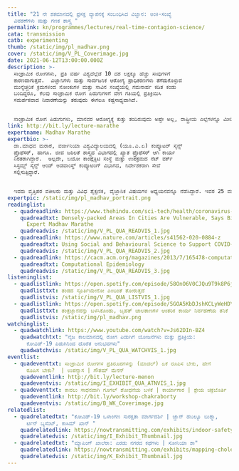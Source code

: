 ```yaml
---
title: "21 ನೇ ಶತಮಾನದಲ್ಲಿ ಪ್ರಸಕ್ತ ವ್ಯಾಪನಕ್ಕೆ ಸಂಬಂಧಿಸಿದ ವಿಜ್ಞಾನ: ಅಂಕಿ-ಸಂಖ್ಯೆ
  ವಿವರಣೆಗಳು ಮತ್ತು ಗಣಕ ಶಾಸ್ತ್ರ "
permalink: kn/programmes/lectures/real-time-contagion-science/
cata: transmission
catb: experimenting
thumb: /static/img/pl_madhav.png
cover: /static/img/V_PL_Coverimage.jpg
date: 2021-06-12T13:00:00.000Z
description: >-
  ಸಾಂಕ್ರಾಮಿಕ ರೋಗಗಳು, ಪ್ರತಿ ವರ್ಷ ವಿಶ್ವದೆಲ್ಲೆಡೆ 10 ದಶ ಲಕ್ಷಕ್ಕೂ ಹೆಚ್ಚು ಸಾವುಗಳಿಗೆ
  ಕಾರಣವಾಗುತ್ತವೆ.  ವಿಜ್ಞಾನಿಗಳು ಮತ್ತು ಸಾರ್ವಜನಿಕ ಆರೋಗ್ಯ ಪ್ರಾಧಿಕರಣಗಳು ತೆಗೆದುಕೊಳ್ಳುವ
  ಮುನ್ನೆಚ್ಚರಿಕೆ ಕ್ರಮಗಳಿಂದ ಸೋಂಕುಗಳ ಮತ್ತು ಸಾವಿನ ಸಂಖ್ಯೆಯಲ್ಲಿ ಗಮನಾರ್ಹ ಕಡಿತ ಕಂಡು
  ಬಂದಿದ್ದರೂ, ಕೆಲವು ಸಾಂಕ್ರಾಮಿಕ ರೋಗ ಪಿಡುಗುಗಳಿಗೆ ವೇಗ ಗತಿಯಲ್ಲಿ ಪ್ರತಿಕ್ರಿಯಿಸಿ
  ಸಮರ್ಪಕವಾದ ನಿವಾರಣೆಯನ್ನು ತರುವುದು ಈಗಲೂ ಕಷ್ಟಸಾಧ್ಯವಾಗಿದೆ. 


  ಸಾಂಕ್ರಾಮಿಕ ರೋಗ ಪಿಡುಗುಗಳು, ಮಾನವರ ಆರೋಗ್ಯಕ್ಕೆ ಕುತ್ತು ತಂದಿರುವುದು ಅಷ್ಟೇ ಅಲ್ಲ, ರಾಷ್ಟ್ರೀಯ ಎಲ್ಲೆಗಳನ್ನೂ ಮೀರಿದ ಹಲವು ಬಗೆಯ ಸಮಸ್ಯೆಗಳ ಆಗರವನ್ನೇ ಒಡ್ಡಿರುವುದಾಗಿ ಡಾ.ಮಾಧವ ಮರಾಠೆ  ಮತ್ತು ಅವರ ತಂಡದವರು ಈ ಭಾಷಣದ ಮೂಲಕ ವಿವರಿಸಲಿದ್ದಾರೆ.  ಸಾಂಖ್ಯಾ ಶಾಸ್ತ್ರ, ಜೀವ ಶಾಸ್ತ್ರ ವಿಜ್ಞಾನ ಹಾಗೂ ವಿಭಿನ್ನ ಮೂಲಗಳ ಮುಖೇಣ ಸಂಗ್ರಹಿಸಿದ ರೋಗ ಸಂಬಂಧಿತ ಅಂಕಿ ಅಂಶಗಳ ಸಮಗ್ರ ಅಧ್ಯಯನವನ್ನು ಬಳಸಿಕೊಂಡು ಹೊಸ ತಂತ್ರಜ್ಞಾನ ಮತ್ತು ಪದ್ಧತಿಗಳನ್ನು ರೂಪಿಸಿ ಸಾಂಕ್ರಾಮಿಕ ರೋಗಗಳ ಜಾಗತಿಕ ಹೊರೆಯನ್ನು ಕಡಿತಗೊಳಿಸ ಬಹುದು ಎಂಬುದರ ಬಗ್ಗೆ ಚರ್ಚಿಸಲಿದ್ದಾರೆ.
link: http://bit.ly/lecture-marathe
expertname: Madhav Marathe
expertbio: >-
  ಡಾ.ಮಾಧವ ಮರಾಠೆ, ವರ್ಜೀನಿಯಾ ವಿಶ್ವವಿದ್ಯಾಲಯ‌ದಲ್ಲಿ (ಯೂ.ವಿ.ಏ) ಕಂಪ್ಯೂಟರ್‌ ಸೈನ್ಸ್‌
  ಪ್ರೊಫೆಸರ್‌, ಹಾಗೂ. ಜೀವ ಜಠಿಲತೆ ಶಾಸ್ತ್ರದ ವಿಭಾಗದಲ್ಲಿ ಖ್ಯಾತ ಪ್ರೊಫೆಸರ್‌ ಆಗಿ ಕಾರ್ಯ
  ನಿರತರಾಗಿದ್ದಾರೆ.  ಅಲ್ಲದೇ, ಬಯೋ ಕಾಂಪ್ಲೆಕ್ಸಿಟಿ ಸಂಸ್ಥೆ ಮತ್ತು ಉಪಕ್ರಮದ ನೆಟ್‌ ವರ್ಕ್‌
  ಸಿಸ್ಟಮ್ಸ್‌ ಸೈನ್ಸ್‌ ಆಂಡ್‌ ಅಡವಾಂಸ್ಡ್‌ ಕಂಪ್ಯೂಟಿಂಗ್‌ ವಿಭಾಗದ, ನಿರ್ದೇಶಕರಾಗಿ ಸೇವೆ
  ಸಲ್ಲಿಸುತ್ತಿದ್ದಾರೆ.   


  ಇವರು ವೃತ್ತಿಪರ ವಕೀಲರು ಮತ್ತು ವಿವಿಧ ಶೈಕ್ಷಣಿಕ, ವೈಜ್ಞಾನಿಕ ವಿಷಯಗಳ ಅಧ್ಯಯನವನ್ನೂ ನೆಡೆಸಿದ್ದಾರೆ. ಇವರ 25 ವರ್ಷಗಳ ವೃತ್ತಿ ಜೀವನದಲ್ಲಿ, ಹಲವು ಅಂತರ ಶೈಕ್ಷಣಿಕ ತಂಡಗಳ ಹಾಗೂ ಪರಿಯೋಜನೆಗಳ ಮುಂದಾಳತ್ವ ವಹಿಸಿದ್ದಾರೆ.  ಅಂತರ್ಜಾಲ ಮತ್ತು ಡಾಟಾ ವಿಜ್ಞಾನ, ಸಾಂಖ್ಯಕೀಯ ರೋಗ ಶಾಸ್ತ್ರ, ಕೃತಕ ಬುದ್ಧಿಶಕ್ತಿ, ಮೂಲ ಸಂಗಣಕ, ಅತಿ-ವೇಗ ಸೂಕ್ಷ್ಮ ಸಂಗಣನೆ ಇತ್ಯಾದಿ ವಿಷಯಗಳಲ್ಲಿ   ಆಸಕ್ತಿ ಹೊಂದಿದ್ದಾರೆ.   ಮುಂದುವರೆದ ಸಾಮಾಜಿಕ  ವ್ಯವಸ್ಥೆಗಳಲ್ಲಿ ಹಲವಾರು ವ್ಯಾಪನಗಳು ಏಕಾಏಕಿ ಉಗಮಿಸಿ ಸರಾಗವಾಗಿ ಎಲ್ಲೆಡೆ ವ್ಯಾಪಿಸಿ ಬಿಡುತ್ತವೆ. ಈ ಬಗ್ಗೆ ಡಾ. ಮಾಧವ ಮರಾಠೆ ತಮ್ಮ ವೃತ್ತಿ ಜೀವನದಲ್ಲಿ ಆಳವಾದ ಅಧ್ಯಯನ ನಡೆಸಿದ್ದಾರೆ. ರೋಗಗಳನ್ನು ಹೊರತು ಪಡಿಸಿಯೂ, ಅನ್ಯ ಬಗೆಯ ಅನೇಕ ವಿಷಯಗಳನ್ನು ಒಳಗೊಂಡ ವ್ಯಾಪನಗಳು ಪ್ರಚಲಿತದಲ್ಲಿವೆ.
expertpic: /static/img/pl_madhav_portrait.png
readinglist:
  - quadreadlink: https://www.thehindu.com/sci-tech/health/coronavirus-densely-packed-areas-in-cities-are-vulnerable-says-biocomplexity-expert-madhav-marathe/article31195212.ece
    quadreadtxt: Densely-packed Areas In Cities Are Vulnerable, Says Biocomplexity
      Expert Madhav Marathe 
    quadreadvis: /static/img/V_PL_QUA_READVIS_1.jpg
  - quadreadlink: https://www.nature.com/articles/s41562-020-0884-z
    quadreadtxt: Using Social and Behavioural Science to Support COVID-19 Pandemic Response
    quadreadvis: /static/img/V_PL_QUA_READVIS_2.jpg
  - quadreadlink: https://cacm.acm.org/magazines/2013/7/165478-computational-epidemiology/fulltext
    quadreadtxt: Computational Epidemiology
    quadreadvis: /static/img/V_PL_QUA_READVIS_3.jpg
listeninglist:
  - quadlistlink: https://open.spotify.com/episode/58OnO6V0CJQu9T9k8P6jEK
    quadlisttxt: ತಂಡದ ಸ್ಪೂರ್ತಿಯೇನೋ ಎಂಬಂತೆ ತೋರುತ್ತದೆ
    quadlistvis: /static/img/V_PL_QUA_LISTVIS_1.jpg
  - quadlistlink: https://open.spotify.com/episode/5GOA5KbDJshKCLyWeHDYIP
    quadlisttxt: ತಂತ್ರಜ್ಞಾನವನ್ನು ಬಳಸಿಕೊಂಡು, ಬೃಹತ್‌ ಜಾಲತಾಣಗಳ ಆಂತರಿಕ ಕಾರ್ಯ ನಿರ್ವಹಣೆಯ ತನಿಕೆ
    quadlistvis: /static/img/pl_madhav.png
watchinglist:
  - quadwatchlink: https://www.youtube.com/watch?v=Js62DIn-BZ4
    quadwatchtxt: "ನೈಜ ಕಾಲಮಾನದಲ್ಲಿ ರೋಗ ಪಿಡುಗಿಗೆ ಯೋಜನೆಗಳು ಮತ್ತು ಪ್ರತಿಕ್ರಿಯೆ:
      ಕೋವಿಡ್-19‌ ಪಿಡುಗಿನಿಂದ ದೊರೆತ ಅನುಭವಗಳು"
    quadwatchvis: /static/img/V_PL_QUA_WATCHVIS_1.jpg
eventlist:
  - quadeventtxt: ಸಾಂಕ್ರಾಮಿಕ ರೋಗಗಳ ಪ್ರತಿರೂಪಗಳನ್ನು (ಮಾಡಲ್‌) ಏಕೆ ರೂಪಿಸ ಬೇಕು, ಹೇಗೆ
      ರೂಪಿಸ ಬೇಕು?  | ಉಪನ್ಯಾಸ | ಗೌತಮ್‌ ಮೆನನ್‌
    quadeventlink: http://bit.ly/lecture-menon
    quadeventvis: /static/img/I_EXHIBIT_QUA_ATNVIS_1.jpg
  - quadeventtxt: ಕಾವಲು ಸಾಧನವಾಗಿ ಗೂಗಲ್‌ ಶೋಧನೆಯ ಬಳಕೆ | ಕಾರ್ಯಾಗಾರ | ಶ್ರೇಯ ಚಕ್ರಬೊರ್ತಿ
    quadeventlink: http://bit.ly/workshop-chakraborty
    quadeventvis: /static/img/B_WK_Coverimage.jpg
relatedlist:
  - quadrelatedtxt: "ಕೋವಿಡ್-19 ‌ಒಳಾಂಗಣ ಸುರಕ್ಷತಾ ಮಾರ್ಗದರ್ಶಿ | ಜ್ಹಾನ್‌ ಡಬಲ್ಯೂ ಬುಶ್ಮಾ,
      ರ್ಟಿನ್‌ ಬ್ಯಸೆಂಟ್, ಕಾಸಿಮ್‌ ಖಾನ್‌ "
    quadrelatedlink: https://nowtransmitting.com/exhibits/indoor-safety-guidelines/
    quadrelatedvis: /static/img/I_Exhibit_Thumbnail.jpg
  - quadrelatedtxt: "ಮ್ಯಾಪಿಂಗ್‌ ಖಾಲೆರಾ: ಎರಡು ನಗರದ ಕಥೆಗಳು | ಸೋನಿಯಾ ಶಾ"
    quadrelatedlink: https://nowtransmitting.com/exhibits/mapping-cholera/
    quadrelatedvis: /static/img/K_Exhibit_Thumbnail.jpg
---
```

